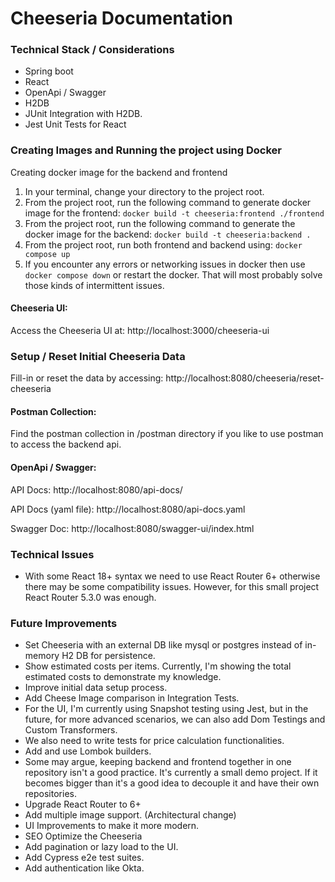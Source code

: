 # Cheeseria Documentation

### Technical Stack / Considerations
- Spring boot
- React
- OpenApi / Swagger
- H2DB
- JUnit Integration with H2DB.
- Jest Unit Tests for React

### Creating Images and Running the project using Docker

Creating docker image for the backend and frontend

1. In your terminal, change your directory to the project root.
2. From the project root, run the following command to generate docker image for the frontend: `docker build -t cheeseria:frontend ./frontend`
3. From the project root, run the following command to generate the docker image for the backend: `docker build -t cheeseria:backend .`
4. From the project root, run both frontend and backend using: `docker compose up`
5. If you encounter any errors or networking issues in docker then use `docker compose down` or restart the docker. That will most probably solve those kinds of intermittent issues.

#### Cheeseria UI:

Access the Cheeseria UI at: http://localhost:3000/cheeseria-ui

### Setup / Reset Initial Cheeseria Data

Fill-in or reset the data by accessing: http://localhost:8080/cheeseria/reset-cheeseria

#### Postman Collection: 

Find the postman collection in <root>/postman directory if you like to use postman to access the backend api.

#### OpenApi / Swagger:

API Docs: http://localhost:8080/api-docs/

API Docs (yaml file): http://localhost:8080/api-docs.yaml

Swagger Doc: http://localhost:8080/swagger-ui/index.html

### Technical Issues

* With some React 18+ syntax we need to use React Router 6+ otherwise there may be some compatibility issues. However, for this small project React Router 5.3.0 was enough.

### Future Improvements

- Set Cheeseria with an external DB like mysql or postgres instead of in-memory H2 DB for persistence.
- Show estimated costs per items. Currently, I'm showing the total estimated costs to demonstrate my knowledge.
- Improve initial data setup process.
- Add Cheese Image comparison in Integration Tests.
- For the UI, I'm currently using Snapshot testing using Jest, but in the future, for more advanced scenarios, we can also add Dom Testings and Custom Transformers.
- We also need to write tests for price calculation functionalities.
- Add and use Lombok builders.
- Some may argue, keeping backend and frontend together in one repository isn't a good practice. It's currently a small demo project. If it becomes bigger than it's a good idea to decouple it and have their own repositories.
- Upgrade React Router to 6+
- Add multiple image support. (Architectural change)
- UI Improvements to make it more modern.
- SEO Optimize the Cheeseria
- Add pagination or lazy load to the UI.
- Add Cypress e2e test suites.
- Add authentication like Okta.